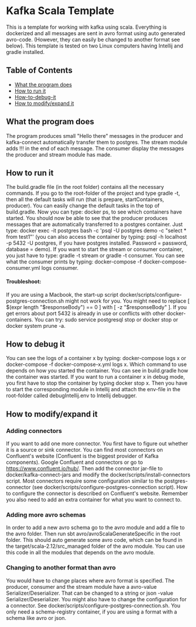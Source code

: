 # Kafka Scala Template

This is a template for working with kafka using scala.
Everything is dockerized and all messages are sent in avro format using auto generated avro-code. 
(However, they can easily be changed to another format see below).
This template is tested on two Linux computers having Intellij and gradle installed. 

## Table of Contents

* [What the program does](#What-the-program-does)
* [How to run it](#How-to-run-it)
* [How-to-debug-it](#How-to-debug-it)
* [How to modify/expand it](#How-to-modify/expand-it)

## What the program does
The program produces small "Hello there" messages in the producer and kafka-connect automatically 
transfer them to postgres. The stream module adds !!! in the end of each message. The consumer display
the messages the producer and stream module has made.

## How to run it
The build.gradle file (in the root folder) contains all the necessary commands. If you go to the root-folder of the project and type
gradle -t, then all the default tasks will run (that is prepare, startContainers, producer). You can easily
change the default tasks in the top of build.gradle. Now you can type: docker ps, to see which containers have started.
You should now be able to see that the producer produces messages that are automatically transferred to a postgres container.
Just type: docker exec -it postgres bash -c 'psql -U postgres demo -c "select * from test1"' 
(you can also access the container by typing: psql -h localhost -p 5432 -U postgres, if you have postgres installed. Password = password, database = demo).
If you want to start the stream or consumer container, you just have to type: gradle -t stream or gradle -t consumer. You can see what the
consumer prints by typing: docker-compose -f docker-compose-consumer.yml logs consumer.
#### Troubleshoot: 
If you are using a Macbook, the start-up script docker/scripts/configure-postgres-connection.sh might not work for you. You might need to replace
[ $(expr length "$responseBody") == 0 ] with [ -z "$responseBody" ]. 
If you get errors about port 5432 is already in use or conflicts with other docker-containers.
You can try: sudo service postgresql stop or docker stop <container-name> or docker system prune -a.


## How to debug it
You can see the logs of a container x by typing: docker-compose logs x or docker-compose -f docker-compose-x.yml logs x.
Which command to use depends on how you started the container. You can see in build.gradle how the container was started.
If you want to run a container x in debug mode, you first have to stop the container by typing docker stop x.
Then you have to start the corresponding module in Intellij and attach the env-file in the root-folder called debugIntellij.env
to Intellij debugger.

## How to modify/expand it
### Adding connectors
If you want to add one more connector. You first have to figure out whether it is a source or sink connector.
You can find most connectors on Confluent's website (Confluent is the biggest provider of Kafka components).
Google Confluent and connectors or go to https://www.confluent.io/hub/. Then add the connector jar-file to
docker/kafka-connect-jars and modify the docker/scripts/install-connectors script. Most connectors require some configuration
similar to the postgres-connector (see docker/scripts/configure-postgres-connection script). How to configure the connector is
described on Confluent's website. Remember you also need to add an extra container for what you want to connect to.
### Adding more avro schemas
In order to add a new avro schema go to the avro module and add a file to the avro folder. Then run sbt avro/avroScalaGenerateSpecific
in the root folder. This should auto generate some avro code, which can be found in the target/scala-2.12/src_managed folder of the
avro module. You can use this code in all the modules that depends on the avro module.
### Changing to another format than avro
You would have to change places where avro format is specified.
The producer, consumer and the stream module have a avro-value Serializer/Deserializer. That can be changed
to a string or json -value Serializer/Deserializer. You might also have to change the configuration for a connector.
See docker/scripts/configure-postgres-connection.sh. You only need a schema-registry container, if you are using a format with a schema like avro or json.

